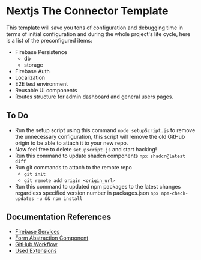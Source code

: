 # Nextjs The Connector Template

This template will save you tons of configuration and debugging time in terms of initial configuration and during the whole project's life cycle, here is a list of the preconfigured items:

- Firebase Persistence
  - db
  - storage
- Firebase Auth
- Localization
- E2E test environment
- Reusable UI components
- Routes structure for admin dashboard and general users pages.

## To Do

- Run the setup script using this command `node setupScript.js` to remove the unnecessary configuration, this script will remove the old GitHub origin to be able to attach it to your new repo.
- Now feel free to delete `setupscript.js` and start hacking!
- Run this command to update shadcn components `npx shadcn@latest diff`
- Run git commands to attach to the remote repo
  - `git init`
  - `git remote add origin <origin_url>`
- Run this command to updated npm packages to the latest changes regardless specified version number in packages.json `npx npm-check-updates -u && npm install`

## Documentation References

- [Firebase Services](/docs/firebaseServices.md)
- [Form Abstraction Component](/docs/formAbstraction.md)
- [GitHub Workflow](/docs/formAbstraction.md)
- [Used Extensions](/docs/used-extensions.md)

